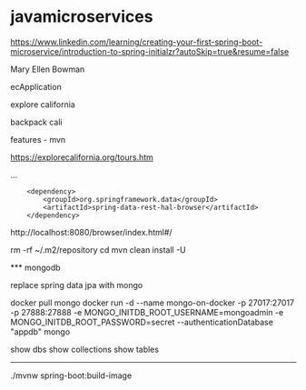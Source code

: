 # javamicroservices


https://www.linkedin.com/learning/creating-your-first-spring-boot-microservice/introduction-to-spring-initialzr?autoSkip=true&resume=false

Mary Ellen Bowman 


ecApplication

explore california

backpack cali

features - mvn



https://explorecalifornia.org/tours.htm

...

		<dependency>
			<groupId>org.springframework.data</groupId>
			<artifactId>spring-data-rest-hal-browser</artifactId>
		</dependency>

http://localhost:8080/browser/index.html#/


rm -rf ~/.m2/repository
cd <working dir>
mvn clean install -U


*** mongodb

replace spring data jpa with mongo

docker pull mongo
docker run -d  --name mongo-on-docker  -p 27017:27017 -p 27888:27888 -e MONGO_INITDB_ROOT_USERNAME=mongoadmin -e MONGO_INITDB_ROOT_PASSWORD=secret --authenticationDatabase  "appdb"  mongo


show dbs
show collections
show tables

---
 ./mvnw spring-boot:build-image